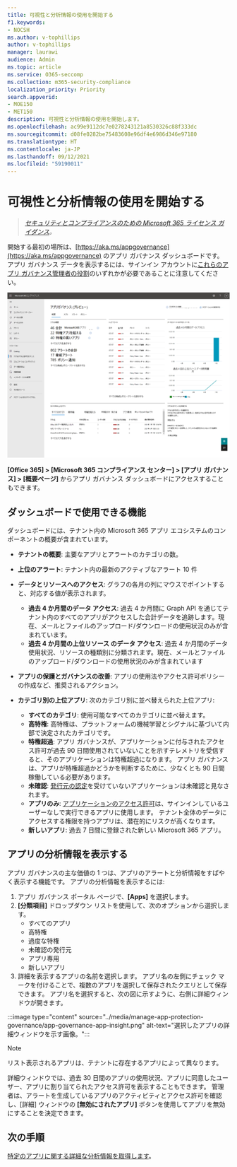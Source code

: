```yaml
---
title: 可視性と分析情報の使用を開始する
f1.keywords:
- NOCSH
ms.author: v-tophillips
author: v-tophillips
manager: laurawi
audience: Admin
ms.topic: article
ms.service: O365-seccomp
ms.collection: m365-security-compliance
localization_priority: Priority
search.appverid:
- MOE150
- MET150
description: 可視性と分析情報の使用を開始します。
ms.openlocfilehash: ac99e9112dc7e0278243121a8530326c88f333dc
ms.sourcegitcommit: d08fe0282be75483608e96df4e6986d346e97180
ms.translationtype: HT
ms.contentlocale: ja-JP
ms.lasthandoff: 09/12/2021
ms.locfileid: "59190011"
---
```

# <a name="get-started-with-visibility-and-insights"></a>可視性と分析情報の使用を開始する

>*[セキュリティとコンプライアンスのための Microsoft 365 ライセンス ガイダンス](https://aka.ms/ComplianceSD)。*

開始する最初の場所は、[https://aka.ms/appgovernance](https://aka.ms/appgovernance) のアプリ ガバナンス ダッシュボードです。 アプリ ガバナンス データを表示するには、サインイン アカウントに[これらのアプリ ガバナンス管理者の役割](app-governance-get-started.md#administrator-roles)のいずれかが必要であることに注意してください。

![Microsoft 365 コンプライアンス センターの [アプリ ガバナンス概要] ページ。](..\media\manage-app-protection-governance\mapg-cc-overview.png)

**[Office 365] > [Microsoft 365 コンプライアンス センター] > [アプリ ガバナンス] > [概要ページ]** からアプリ ガバナンス ダッシュボードにアクセスすることもできます。

## <a name="whats-available-on-the-dashboard"></a>ダッシュボードで使用できる機能

ダッシュボードには、テナント内の Microsoft 365 アプリ エコシステムのコンポーネントの概要が含まれています。

- **テナントの概要**: 主要なアプリとアラートのカテゴリの数。
- **上位のアラート**: テナント内の最新のアクティブなアラート 10 件
- **データとリソースへのアクセス**: グラフの各月の列にマウスでポイントすると、対応する値が表示されます。
  - **過去 4 か月間のデータ アクセス**: 過去 4 か月間に Graph API を通じてテナント内のすべてのアプリがアクセスした合計データを追跡します。現在、メールとファイルのアップロード/ダウンロードの使用状況のみが含まれています。
  - **過去 4 か月間の上位リソース のデータ アクセス**: 過去 4 か月間のデータ使用状況、リソースの種類別に分類されます。現在、メールとファイルのアップロード/ダウンロードの使用状況のみが含まれています
- **アプリの保護とガバナンスの改善**: アプリの使用法やアクセス許可ポリシーの作成など、推奨されるアクション。
- **カテゴリ別の上位アプリ**: 次のカテゴリ別に並べ替えられた上位アプリ:
  
  - **すべてのカテゴリ**: 使用可能なすべてのカテゴリに並べ替えます。
  - **高特権**: 高特権は、プラットフォームの機械学習とシグナルに基づいて内部で決定されたカテゴリです。
  - **特権超過**: アプリ ガバナンスが、アプリケーションに付与されたアクセス許可が過去 90 日間使用されていないことを示すテレメトリを受信すると、そのアプリケーションは特権超過になります。 アプリ ガバナンスは、アプリが特権超過かどうかを判断するために、少なくとも 90 日間稼働している必要があります。  
  - **未確認**: [発行元の認定](/azure/active-directory/develop/publisher-verification-overview)を受けていないアプリケーションは未確認と見なされます。
  - **アプリのみ**: [アプリケーションのアクセス許可](/azure/active-directory/develop/v2-permissions-and-consent#permission-types)は、サインインしているユーザーなしで実行できるアプリに使用します。 テナント全体のデータにアクセスする権限を持つアプリは、潜在的にリスクが高くなります。
  - **新しいアプリ**: 過去 7 日間に登録された新しい Microsoft 365 アプリ。  

## <a name="view-app-insights"></a>アプリの分析情報を表示する

アプリ ガバナンスの主な価値の 1 つは、アプリのアラートと分析情報をすばやく表示する機能です。 アプリの分析情報を表示するには:

1. アプリ ガバナンス ポータル ページで、**[Apps]** を選択します。
1. **[分類項目]** ドロップダウン リストを使用して、次のオプションから選択します。
    - すべてのアプリ
    - 高特権
    - 過度な特権
    - 未確認の発行元
    - アプリ専用
    - 新しいアプリ
1. 詳細を表示するアプリの名前を選択します。 アプリ名の左側にチェック マークを付けることで、複数のアプリを選択して保存されたクエリとして保存できます。 アプリ名を選択すると、次の図に示すように、右側に詳細ウィンドウが開きます。

:::image type="content" source="../media/manage-app-protection-governance/app-governance-app-insight.png" alt-text="選択したアプリの詳細ウィンドウを示す画像。":::

> [!NOTE]
> リスト表示されるアプリは、テナントに存在するアプリによって異なります。

詳細ウィンドウでは、過去 30 日間のアプリの使用状況、アプリに同意したユーザー、アプリに割り当てられたアクセス許可を表示することもできます。 管理者は、アラートを生成しているアプリのアクティビティとアクセス許可を確認し、[詳細] ウィンドウの **[無効にされたアプリ]** ボタンを使用してアプリを無効にすることを決定できます。

## <a name="next-step"></a>次の手順

[特定のアプリに関する詳細な分析情報を取得します](app-governance-visibility-insights-view-apps.md)。
